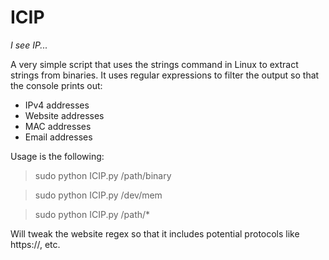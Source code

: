 # ICIP
*I see IP...*

A very simple script that uses the strings command in Linux to extract strings from binaries. It uses regular expressions to filter the output so that the console prints out:
- IPv4 addresses
- Website addresses
- MAC addresses
- Email addresses

Usage is the following:
> sudo python ICIP.py /path/binary

> sudo python ICIP.py /dev/mem

> sudo python ICIP.py /path/*

Will tweak the website regex so that it includes potential protocols like https://, etc.
